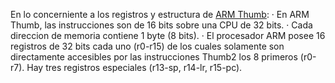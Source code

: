 En lo concerniente a los registros y estructura de <u>ARM Thumb</u>:
· En ARM Thumb, las instrucciones son de 16 bits sobre una CPU de 32 bits.
· Cada direccion de memoria contiene 1 byte (8 bits).
· El procesador ARM posee 16 registros de 32 bits cada uno (r0-r15) de los cuales solamente son directamente accesibles por las instrucciones Thumb2 los 8 primeros (r0-r7). Hay tres registros especiales (r13-sp, r14-lr, r15-pc).
